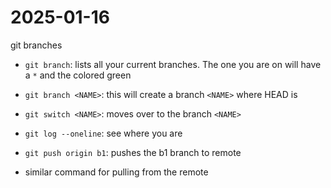 # 2025-01-16
git branches

- `git branch`: lists all your current branches. The one you are on will have a `*` and the colored green
- `git branch <NAME>`: this will create a branch `<NAME>` where HEAD is
- `git switch <NAME>`: moves over to the branch `<NAME>`
- `git log --oneline`: see where you are

- `git push origin b1`: pushes the b1 branch to remote
- similar command for pulling from the remote